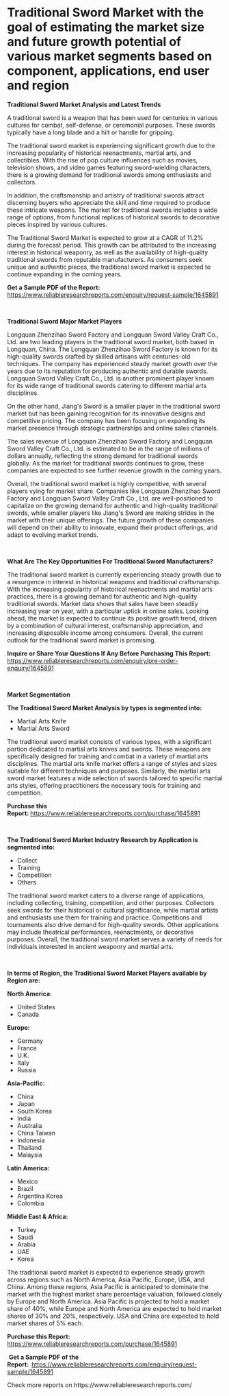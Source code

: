 <p><h1>Traditional Sword Market with the goal of estimating the market size and future growth potential of various market segments based on component, applications, end user and region</h1></p><p><strong>Traditional Sword Market Analysis and Latest Trends</strong></p>
<p><p>A traditional sword is a weapon that has been used for centuries in various cultures for combat, self-defense, or ceremonial purposes. These swords typically have a long blade and a hilt or handle for gripping.</p><p>The traditional sword market is experiencing significant growth due to the increasing popularity of historical reenactments, martial arts, and collectibles. With the rise of pop culture influences such as movies, television shows, and video games featuring sword-wielding characters, there is a growing demand for traditional swords among enthusiasts and collectors.</p><p>In addition, the craftsmanship and artistry of traditional swords attract discerning buyers who appreciate the skill and time required to produce these intricate weapons. The market for traditional swords includes a wide range of options, from functional replicas of historical swords to decorative pieces inspired by various cultures.</p><p>The Traditional Sword Market is expected to grow at a CAGR of 11.2% during the forecast period. This growth can be attributed to the increasing interest in historical weaponry, as well as the availability of high-quality traditional swords from reputable manufacturers. As consumers seek unique and authentic pieces, the traditional sword market is expected to continue expanding in the coming years.</p></p>
<p><strong>Get a Sample PDF of the Report:&nbsp;</strong> <a href="https://www.reliableresearchreports.com/enquiry/request-sample/1645891">https://www.reliableresearchreports.com/enquiry/request-sample/1645891</a></p>
<p>&nbsp;</p>
<p><strong>Traditional Sword Major Market Players</strong></p>
<p><p>Longquan Zhenzihao Sword Factory and Longquan Sword Valley Craft Co., Ltd. are two leading players in the traditional sword market, both based in Longquan, China. The Longquan Zhenzihao Sword Factory is known for its high-quality swords crafted by skilled artisans with centuries-old techniques. The company has experienced steady market growth over the years due to its reputation for producing authentic and durable swords. Longquan Sword Valley Craft Co., Ltd. is another prominent player known for its wide range of traditional swords catering to different martial arts disciplines.</p><p>On the other hand, Jiang's Sword is a smaller player in the traditional sword market but has been gaining recognition for its innovative designs and competitive pricing. The company has been focusing on expanding its market presence through strategic partnerships and online sales channels.</p><p>The sales revenue of Longquan Zhenzihao Sword Factory and Longquan Sword Valley Craft Co., Ltd. is estimated to be in the range of millions of dollars annually, reflecting the strong demand for traditional swords globally. As the market for traditional swords continues to grow, these companies are expected to see further revenue growth in the coming years.</p><p>Overall, the traditional sword market is highly competitive, with several players vying for market share. Companies like Longquan Zhenzihao Sword Factory and Longquan Sword Valley Craft Co., Ltd. are well-positioned to capitalize on the growing demand for authentic and high-quality traditional swords, while smaller players like Jiang's Sword are making strides in the market with their unique offerings. The future growth of these companies will depend on their ability to innovate, expand their product offerings, and adapt to evolving market trends.</p></p>
<p>&nbsp;</p>
<p><strong>What Are The Key Opportunities For Traditional Sword Manufacturers?</strong></p>
<p><p>The traditional sword market is currently experiencing steady growth due to a resurgence in interest in historical weapons and traditional craftsmanship. With the increasing popularity of historical reenactments and martial arts practices, there is a growing demand for authentic and high-quality traditional swords. Market data shows that sales have been steadily increasing year on year, with a particular uptick in online sales. Looking ahead, the market is expected to continue its positive growth trend, driven by a combination of cultural interest, craftsmanship appreciation, and increasing disposable income among consumers. Overall, the current outlook for the traditional sword market is promising.</p></p>
<p><strong>Inquire or Share Your Questions If Any Before Purchasing This Report:</strong> <a href="https://www.reliableresearchreports.com/enquiry/pre-order-enquiry/1645891">https://www.reliableresearchreports.com/enquiry/pre-order-enquiry/1645891</a></p>
<p>&nbsp;</p>
<p><strong>Market Segmentation</strong></p>
<p><strong>The Traditional Sword Market Analysis by types is segmented into:</strong></p>
<p><ul><li>Martial Arts Knife</li><li>Martial Arts Sword</li></ul></p>
<p><p>The traditional sword market consists of various types, with a significant portion dedicated to martial arts knives and swords. These weapons are specifically designed for training and combat in a variety of martial arts disciplines. The martial arts knife market offers a range of styles and sizes suitable for different techniques and purposes. Similarly, the martial arts sword market features a wide selection of swords tailored to specific martial arts styles, offering practitioners the necessary tools for training and competition.</p></p>
<p><strong>Purchase this Report:&nbsp;</strong><a href="https://www.reliableresearchreports.com/purchase/1645891">https://www.reliableresearchreports.com/purchase/1645891</a></p>
<p>&nbsp;</p>
<p><strong>The Traditional Sword Market Industry Research by Application is segmented into:</strong></p>
<p><ul><li>Collect</li><li>Training</li><li>Competition</li><li>Others</li></ul></p>
<p><p>The traditional sword market caters to a diverse range of applications, including collecting, training, competition, and other purposes. Collectors seek swords for their historical or cultural significance, while martial artists and enthusiasts use them for training and practice. Competitions and tournaments also drive demand for high-quality swords. Other applications may include theatrical performances, reenactments, or decorative purposes. Overall, the traditional sword market serves a variety of needs for individuals interested in ancient weaponry and martial arts.</p></p>
<p>&nbsp;</p>
<p><strong>In terms of Region, the Traditional Sword Market Players available by Region are:</strong></p>
<p>
    <p> <strong> North America: </strong>
        <ul>
            <li>United States</li>
            <li>Canada</li>
        </ul>
        </p> 
    <p> <strong> Europe: </strong>
        <ul>
            <li>Germany</li>
            <li>France</li>
            <li>U.K.</li>
            <li>Italy</li>
            <li>Russia</li>
        </ul>
        </p> 
    <p> <strong> Asia-Pacific: </strong>
        <ul>
            <li>China</li>
            <li>Japan</li>
            <li>South Korea</li>
            <li>India</li>
            <li>Australia</li>
            <li>China Taiwan</li>
            <li>Indonesia</li>
            <li>Thailand</li>
            <li>Malaysia</li>
        </ul>
        </p> 
    <p> <strong> Latin America: </strong>
        <ul>
            <li>Mexico</li>
            <li>Brazil</li>
            <li>Argentina Korea</li>
            <li>Colombia</li>
        </ul>
        </p> 
    <p> <strong> Middle East & Africa: </strong>
        <ul>
            <li>Turkey</li>
            <li>Saudi</li>
            <li>Arabia</li>
            <li>UAE</li>
            <li>Korea</li>
        </ul>
    </p>
    </p>
<p><p>The traditional sword market is expected to experience steady growth across regions such as North America, Asia Pacific, Europe, USA, and China. Among these regions, Asia Pacific is anticipated to dominate the market with the highest market share percentage valuation, followed closely by Europe and North America. Asia Pacific is projected to hold a market share of 40%, while Europe and North America are expected to hold market shares of 30% and 20%, respectively. USA and China are expected to hold market shares of 5% each.</p></p>
<p><strong>Purchase this Report: </strong><a href="https://www.reliableresearchreports.com/purchase/1645891">https://www.reliableresearchreports.com/purchase/1645891</a></p>
<p>&nbsp;<strong>Get a Sample PDF of the Report:&nbsp;&nbsp;</strong><a href="https://www.reliableresearchreports.com/enquiry/request-sample/1645891">https://www.reliableresearchreports.com/enquiry/request-sample/1645891</a></p>
<p><strong></strong></p>
<p>Check more reports on https://www.reliableresearchreports.com/</p>